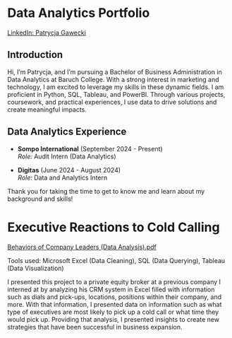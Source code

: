 
# Data Analytics Portfolio

[LinkedIn: Patrycja Gawecki](https://www.linkedin.com/in/patrycja-gawecki-81b89726a/)

## Introduction

Hi, I’m Patrycja, and I’m pursuing a Bachelor of Business Administration in Data Analytics at Baruch College. With a strong interest in marketing and technology, I am excited to leverage my skills in these dynamic fields. I am proficient in Python, SQL, Tableau, and PowerBI. Through various projects, coursework, and practical experiences, I use data to drive solutions and create meaningful impacts.

## Data Analytics Experience

- **Sompo International** (September 2024 - Present)  
  *Role:* Audit Intern (Data Analytics) 

- **Digitas** (June 2024 - August 2024)  
  *Role:* Data and Analytics Intern  

Thank you for taking the time to get to know me and learn about my background and skills!


# Executive Reactions to Cold Calling
[Behaviors of Company Leaders (Data Analysis).pdf](https://github.com/user-attachments/files/16369218/Behaviors.of.Company.Leaders.Data.Analysis.pdf)

Tools used: Microsoft Excel (Data Cleaning), SQL (Data Querying), Tableau (Data Visualization)

I presented this project to a private equity broker at a previous company I interned at by analyzing his CRM system in Excel filled with information such as dials and pick-ups, locations, positions within their company, and more. With that information, I presented data on information such as what type of executives are most likely to pick up a cold call or what time they would pick up. Providing that analysis, I presented insights to create new strategies that have been successful in business expansion. 



